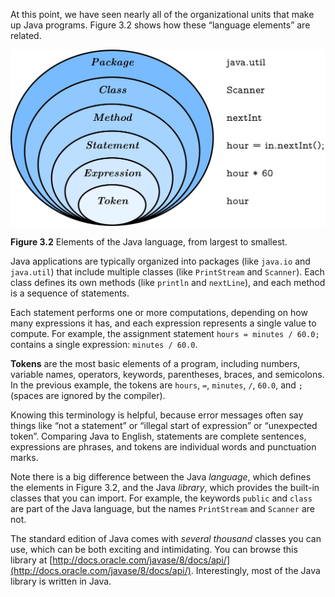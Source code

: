 At this point, we have seen nearly all of the organizational units that make up Java programs. Figure 3.2 shows how these “language elements” are related.

![Figure 4.2 Elements of the Java language, from largest to smallest.](figs/package.jpg)

**Figure 3.2** Elements of the Java language, from largest to smallest.


Java applications are typically organized into packages (like `java.io` and `java.util`) that include multiple classes (like `PrintStream` and `Scanner`). Each class defines its own methods (like `println` and `nextLine`), and each method is a sequence of statements.

Each statement performs one or more computations, depending on how many expressions it has, and each expression represents a single value to compute. For example, the assignment statement `hours = minutes / 60.0;` contains a single expression: `minutes / 60.0`.

**Tokens** are the most basic elements of a program, including numbers, variable names, operators, keywords, parentheses, braces, and semicolons. In the previous example, the tokens are `hours`, `=`, `minutes`, `/`, `60.0`, and `;` (spaces are ignored by the compiler).


Knowing this terminology is helpful, because error messages often say things like “not a statement” or “illegal start of expression” or “unexpected token”. Comparing Java to English, statements are complete sentences, expressions are phrases, and tokens are individual words and punctuation marks.

Note there is a big difference between the Java *language*, which defines the elements in Figure 3.2, and the Java *library*, which provides the built-in classes that you can import. For example, the keywords `public` and `class` are part of the Java language, but the names `PrintStream` and `Scanner` are not.

The standard edition of Java comes with *several thousand* classes you can use, which can be both exciting and intimidating. You can browse this library at [http://docs.oracle.com/javase/8/docs/api/](http://docs.oracle.com/javase/8/docs/api/). Interestingly, most of the Java library is written in Java.